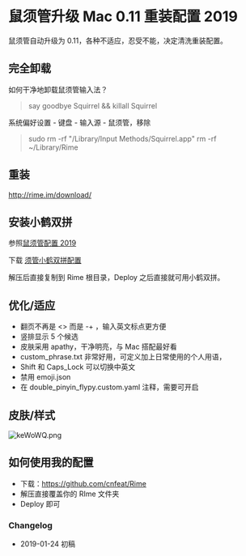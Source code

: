 # 鼠须管升级 Mac 0.11 重装配置 2019 

鼠须管自动升级为 0.11，各种不适应，忍受不能，决定清洗重装配置。

## 完全卸载

如何干净地卸载鼠须管输入法？

> say goodbye Squirrel && killall Squirrel

系统偏好设置 - 键盘 - 输入源 - 鼠须管，移除

> sudo rm -rf "/Library/Input Methods/Squirrel.app"
> rm -rf ~/Library/Rime

## 重装

http://rime.im/download/

## 安装小鹤双拼

参照[鼠须管配置 2019](https://placeless.net/blog/rime-squirrel-customization-2019#article)

下载 [须管小鹤双拼配置](https://github.com/placeless/squirrel_config)

解压后直接复制到 Rime 根目录，Deploy 之后直接就可用小鹤双拼。


## 优化/适应

- 翻页不再是 <> 而是 -+ ，输入英文标点更方便
- 竖排显示 5 个候选
- 皮肤采用 apathy，干净明亮，与 Mac 搭配最好看
- custom_phrase.txt 非常好用，可定义加上日常使用的个人用语，
- Shift 和 Caps_Lock 可以切换中英文
- 禁用 emoji.json
- 在 double_pinyin_flypy.custom.yaml 注释，需要可开启


## 皮肤/样式

![keWoWQ.png](https://s2.ax1x.com/2019/01/24/keWoWQ.png)

## 如何使用我的配置

* 下载：https://github.com/cnfeat/Rime
* 解压直接覆盖你的 RIme 文件夹
* Deploy 即可


### Changelog

- 2019-01-24 初稿